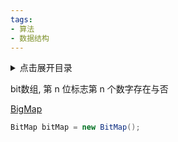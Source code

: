 ```yaml
---
tags:
- 算法
- 数据结构
---
```

<details>
<summary>点击展开目录</summary>
<!-- TOC -->


<!-- /TOC -->
</details>


bit数组, 第 n 位标志第 n 个数字存在与否


[BigMap](https://www.jianshu.com/p/bf9dbbc147ed)
```Java
BitMap bitMap = new BitMap();
```

